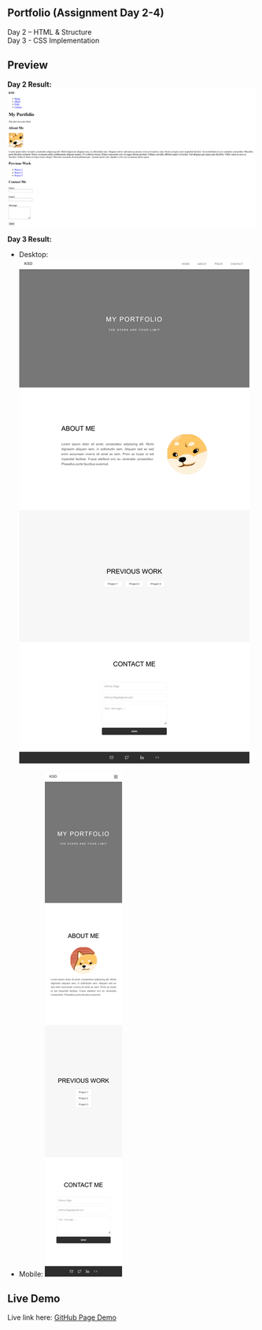 ## Portfolio (Assignment Day 2-4)
Day 2 – HTML &amp; Structure<br>
Day 3 - CSS Implementation

## Preview
**Day 2 Result:**
![Screenshot of my portfolio](Screenshot.png)

**Day 3 Result:**

* Desktop:
![Screenshot of my portfolio](Screenshot_03.png)

* Mobile:
![Screenshot of my portfolio](Screenshot_02.png)




## Live Demo
Live link here:
[GitHub Page Demo](https://kennethdjasmin.github.io/Task-2-Practice-Exercise/index.html)




